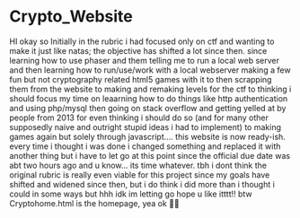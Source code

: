 # Crypto_Website
HI okay so 
Initially in the rubric i had focused only on ctf and wanting to make it just like natas; the objective has shifted a lot since then. since learning how to use phaser and them telling me to run a local web server and then learning how to run/use/work with a local webserver making a few fun but not cryptography related html5 games with it to then scrapping them from the website to making and remaking levels for the ctf to thinking i should focus my time on leaarning how to do things like http authentication and using php/mysql then going on stack overflow and getting yelled at by people from 2013 for even thinking i should do so (and for many other supposedly naive and outright stupid ideas i had to implement) to making games again but solely through javascript.... this website is now ready-ish. every time i thought i was done i changed something and replaced it with another thing but i have to let go at this point since the official due date was abt two hours ago and u know... its time whatever. 
tbh i dont think the original rubric is really even viable for this project since my goals have shifted and widened since then, but i do think i did more than i thought i could in some ways but hhh idk im letting go
hope u like itttt!!
btw Cryptohome.html is the homepage, yea ok 👍🏽
